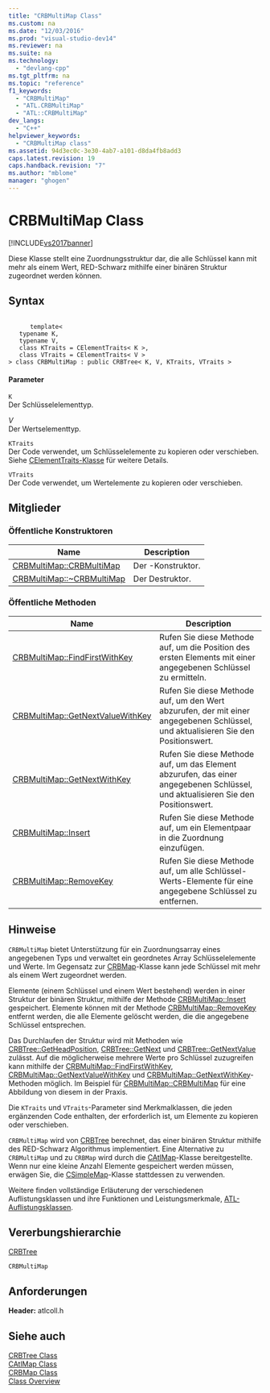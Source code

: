 ```yaml
---
title: "CRBMultiMap Class"
ms.custom: na
ms.date: "12/03/2016"
ms.prod: "visual-studio-dev14"
ms.reviewer: na
ms.suite: na
ms.technology: 
  - "devlang-cpp"
ms.tgt_pltfrm: na
ms.topic: "reference"
f1_keywords: 
  - "CRBMultiMap"
  - "ATL.CRBMultiMap"
  - "ATL::CRBMultiMap"
dev_langs: 
  - "C++"
helpviewer_keywords: 
  - "CRBMultiMap class"
ms.assetid: 94d3ec0c-3e30-4ab7-a101-d8da4fb8add3
caps.latest.revision: 19
caps.handback.revision: "7"
ms.author: "mblome"
manager: "ghogen"
---
```

# CRBMultiMap Class
[!INCLUDE[vs2017banner](../../assembler/inline/includes/vs2017banner.md)]

Diese Klasse stellt eine Zuordnungsstruktur dar, die alle Schlüssel kann mit mehr als einem Wert, RED\-Schwarz mithilfe einer binären Struktur zugeordnet werden können.  
  
## Syntax  
  
```  
  
      template<  
   typename K,  
   typename V,  
   class KTraits = CElementTraits< K >,  
   class VTraits = CElementTraits< V >  
> class CRBMultiMap : public CRBTree< K, V, KTraits, VTraits >  
```  
  
#### Parameter  
 `K`  
 Der Schlüsselelementtyp.  
  
 *V*  
 Der Wertselementtyp.  
  
 `KTraits`  
 Der Code verwendet, um Schlüsselelemente zu kopieren oder verschieben.  Siehe [CElementTraits\-Klasse](../../atl/reference/celementtraits-class.md) für weitere Details.  
  
 `VTraits`  
 Der Code verwendet, um Wertelemente zu kopieren oder verschieben.  
  
## Mitglieder  
  
### Öffentliche Konstruktoren  
  
|Name|Description|  
|----------|-----------------|  
|[CRBMultiMap::CRBMultiMap](../Topic/CRBMultiMap::CRBMultiMap.md)|Der \-Konstruktor.|  
|[CRBMultiMap::~CRBMultiMap](../Topic/CRBMultiMap::~CRBMultiMap.md)|Der Destruktor.|  
  
### Öffentliche Methoden  
  
|Name|Description|  
|----------|-----------------|  
|[CRBMultiMap::FindFirstWithKey](../Topic/CRBMultiMap::FindFirstWithKey.md)|Rufen Sie diese Methode auf, um die Position des ersten Elements mit einer angegebenen Schlüssel zu ermitteln.|  
|[CRBMultiMap::GetNextValueWithKey](../Topic/CRBMultiMap::GetNextValueWithKey.md)|Rufen Sie diese Methode auf, um den Wert abzurufen, der mit einer angegebenen Schlüssel, und aktualisieren Sie den Positionswert.|  
|[CRBMultiMap::GetNextWithKey](../Topic/CRBMultiMap::GetNextWithKey.md)|Rufen Sie diese Methode auf, um das Element abzurufen, das einer angegebenen Schlüssel, und aktualisieren Sie den Positionswert.|  
|[CRBMultiMap::Insert](../Topic/CRBMultiMap::Insert.md)|Rufen Sie diese Methode auf, um ein Elementpaar in die Zuordnung einzufügen.|  
|[CRBMultiMap::RemoveKey](../Topic/CRBMultiMap::RemoveKey.md)|Rufen Sie diese Methode auf, um alle Schlüssel\-Werts\-Elemente für eine angegebene Schlüssel zu entfernen.|  
  
## Hinweise  
 `CRBMultiMap` bietet Unterstützung für ein Zuordnungsarray eines angegebenen Typs und verwaltet ein geordnetes Array Schlüsselelemente und Werte.  Im Gegensatz zur [CRBMap](../../atl/reference/crbmap-class.md)\-Klasse kann jede Schlüssel mit mehr als einem Wert zugeordnet werden.  
  
 Elemente \(einem Schlüssel und einem Wert bestehend\) werden in einer Struktur der binären Struktur, mithilfe der Methode [CRBMultiMap::Insert](../Topic/CRBMultiMap::Insert.md) gespeichert.  Elemente können mit der Methode [CRBMultiMap::RemoveKey](../Topic/CRBMultiMap::RemoveKey.md) entfernt werden, die alle Elemente gelöscht werden, die die angegebene Schlüssel entsprechen.  
  
 Das Durchlaufen der Struktur wird mit Methoden wie [CRBTree::GetHeadPosition](../Topic/CRBTree::GetHeadPosition.md), [CRBTree::GetNext](../Topic/CRBTree::GetNext.md) und [CRBTree::GetNextValue](../Topic/CRBTree::GetNextValue.md) zulässt.  Auf die möglicherweise mehrere Werte pro Schlüssel zuzugreifen kann mithilfe der [CRBMultiMap::FindFirstWithKey](../Topic/CRBMultiMap::FindFirstWithKey.md), [CRBMultiMap::GetNextValueWithKey](../Topic/CRBMultiMap::GetNextValueWithKey.md) und [CRBMultiMap::GetNextWithKey](../Topic/CRBMultiMap::GetNextWithKey.md)\-Methoden möglich.  Im Beispiel für [CRBMultiMap::CRBMultiMap](../Topic/CRBMultiMap::CRBMultiMap.md) für eine Abbildung von diesem in der Praxis.  
  
 Die `KTraits` und `VTraits`\-Parameter sind Merkmalklassen, die jeden ergänzenden Code enthalten, der erforderlich ist, um Elemente zu kopieren oder verschieben.  
  
 `CRBMultiMap` wird von [CRBTree](../../atl/reference/crbtree-class.md) berechnet, das einer binären Struktur mithilfe des RED\-Schwarz Algorithmus implementiert.  Eine Alternative zu `CRBMultiMap` und zu `CRBMap` wird durch die [CAtlMap](../../atl/reference/catlmap-class.md)\-Klasse bereitgestellte.  Wenn nur eine kleine Anzahl Elemente gespeichert werden müssen, erwägen Sie, die [CSimpleMap](../../atl/reference/csimplemap-class.md)\-Klasse stattdessen zu verwenden.  
  
 Weitere finden vollständige Erläuterung der verschiedenen Auflistungsklassen und ihre Funktionen und Leistungsmerkmale, [ATL\-Auflistungsklassen](../../atl/atl-collection-classes.md).  
  
## Vererbungshierarchie  
 [CRBTree](../../atl/reference/crbtree-class.md)  
  
 `CRBMultiMap`  
  
## Anforderungen  
 **Header:** atlcoll.h  
  
## Siehe auch  
 [CRBTree Class](../../atl/reference/crbtree-class.md)   
 [CAtlMap Class](../../atl/reference/catlmap-class.md)   
 [CRBMap Class](../../atl/reference/crbmap-class.md)   
 [Class Overview](../../atl/atl-class-overview.md)